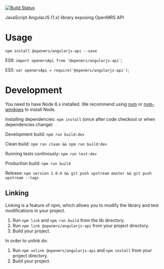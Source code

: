 [![Build Status](https://travis-ci.org/openmrs/openmrs-web-angularjs-api.svg?branch=master)](https://travis-ci.org/openmrs/openmrs-web-angularjs-api)

JavaScript AngularJS (1.x) library exposing OpenMRS API

# Usage

`npm install @openmrs/angularjs-api --save`

ES6: `import openmrsApi from '@openmrs/angularjs-api'`;

ES5: `var openmrsApi = require('@openmrs/angularjs-api')`;

# Development

You need to have Node 6.x installed. We recommend using [nvm](https://github.com/creationix/nvm) or [nvm-windows](https://github.com/coreybutler/nvm-windows) to install Node.

Installing dependencies: `npm install` (once after code checkout or when dependencies change)

Development build: `npm run build:dev`

Clean build: `npm run clean && npm run build:dev`

Running tests continously: `npm run test:dev`

Production build: `npm run build`

Release: `npm version 1.0.0 && git push upstream master && git push upstream --tags`

## Linking

Linking is a feature of npm, which allows you to modify the library and test modifications in your project.  
1) Run `npm link` and `npm run build` from the lib directory.
2) Run `npm link @openmrs/angularjs-api` from your project directory.
3) Build your project.

In order to unlink do:
1) Run `npm unlink @openmrs/angularjs-api` and `npm install` from your project directory.
2) Build your project.
